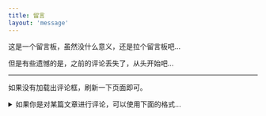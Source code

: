 ```yaml
---
title: 留言
layout: 'message'
---
```

这是一个留言板，虽然没什么意义，还是拉个留言板吧...

但是有些遗憾的是，之前的评论丢失了，从头开始吧...

---

如果没有加载出评论框，刷新一下页面即可。


<details>
<summary>如果你是对某篇文章进行评论，可以使用下面的格式...</summary>
<br>
<blockquote>
《这两天的碎碎念》评论
<br><br>
不错不错，简单实用！
</blockquote>
</details>